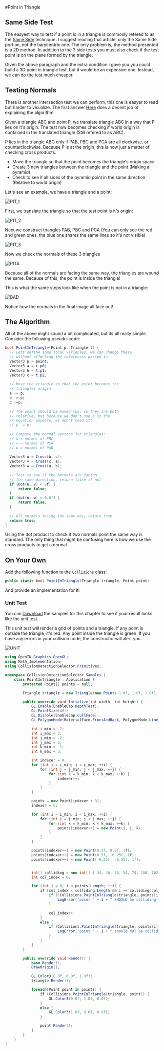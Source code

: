 #Point in Triangle

## Same Side Test

The easyest way to test if a point is in a triangle is commonly refered to as the [Same Side](http://www.blackpawn.com/texts/pointinpoly/) technique. I suggest reading that article, only the Same Side portion, not the barycentric one. The only problem is, the method presented is a 2D method. In addition to the 3 side tests you must also check if the test point is on the plane formed by the triangle.

Given the above paragraph and the extra condition i gave you you could build a 3D point in triangle test, but it would be an expensive one. Instead, we can do the test much cheaper.

## Testing Normals

There is another intersection test we can perform, this one is easyer to read but harder to visualize. The first answer [Here](http://math.stackexchange.com/questions/51326/determining-if-an-arbitrary-point-lies-inside-a-triangle-defined-by-three-points) does a decent job of explaining the algorithm.

Given a triangle ABC and point P, we translate triangle ABC in a way that P lies on it's origin. The test now becomes checking if world origin is contained in the translated triangle (Still refered to as ABC).

P lies in the triangle ABC only if PAB, PBC and PCA are all clockwise, or counterclockwise. Because P is at the origin, this is now just a matter of checking cross products.

* Move the triangle so that the point becomes the triangle's origin space
* Create 3 new triangles between the triangle and the point (Making a pyramid)
* Check to see if all sides of the pyramid point in the same direction (Relative to world origin)

Let's see an example, we have a triangle and a point:

![PIT_1](pit_rl_1.png)

First, we translate the triangle so that the test point is it's origin:

![PIT_2](pit_rl_2.png)

Next we construct triangles PAB, PBC and PCA (You can only see the red and green ones, the blue one shares the same lines so it's not visible)

![PIT_3](pit_rl_3.png)

Now we check the normals of these 3 triangles

![PIT4](pit_rl_4.png)

Because all of the normals are facing the same way, the triangles are wound the same. Because of this, the point is inside the triangle!

This is what the same steps look like when the point is not in a triangle:

![BAD](pit_fail.png)

Notice how the normals in the final image all face out!

## The Algorithm

All of the above might sound a bit complicated, but its all really simple. Consider the following pseudo-code:

```cs
bool PointInTriangle(Point p, Triangle t) {
  // Lets define some local variables, we can change these
  // without affecting the references passed in
  Vector3 p = point;
  Vector3 a = t.p0;
  Vector3 b = t.p1;
  Vector3 c = t.p2;
  
  // Move the triangle so that the point becomes the 
  // triangles origin
  a -= p;
  b -= p;
  c -=p;
  
  // The point should be moved too, so they are both
  // relative, but because we don't use p in the
  // equation anymore, we don't need it!
  // p -= p;
  
  // Compute the normal vectors for triangles:
  // u = normal of PBC
  // v = normal of PCA
  // w = normal of PAB
  
  Vector3 u = Cross(b, c);
  Vector3 v = Cross(c, a);
  Vector3 w = Cross(a, b);
  
  // Test to see if the normals are facing 
  // the same direction, return false if not
  if (Dot(u, v) < 0f) {
      return false;
  }
  if (dot(u, w) < 0.0f) {
      return false;
  }
  
  // All normals facing the same way, return true
  return true;
}
```

Using the dot product to check if two normals point the same way is standard. The only thing that might be confusing here is how we use the cross products to get a normal.

## On Your Own

Add the following function to the ```Collisions``` class:

```cs
public static bool PointInTriangle(Triangle triangle, Point point)
```

And provide an implementation for it!

### Unit Test

You can [Download](../Samples/3DModels.rar) the samples for this chapter to see if your result looks like the unit test.

This unit test will render a grid of points and a triangle. If any point is outside the triangle, it's red. Any point inside the triangle is green. If you have any errors in your collision code, the constructor will alert you.

![UNIT](image)

```cs
using OpenTK.Graphics.OpenGL;
using Math_Implementation;
using CollisionDetectionSelector.Primitives;

namespace CollisionDetectionSelector.Samples {
    class PointInTriangle : Application {
        protected Point[] points = null;

        Triangle triangle = new Triangle(new Point(-1.0f, 1.0f, 1.0f), new Point(0.0f, -1.0f, 1.0f), new Point(1.0f, 1.0f, 1.0f));

        public override void Intialize(int width, int height) {
            GL.Enable(EnableCap.DepthTest);
            GL.PointSize(4f);
            GL.Disable(EnableCap.CullFace);
            GL.PolygonMode(MaterialFace.FrontAndBack, PolygonMode.Line);

            int i_min = -2;
            int i_max = 3;
            int j_min = -2;
            int j_max = 3;
            int k_min = -1;
            int k_max = 3;

            int indexer = 0;
            for (int i = i_min; i < i_max; ++i) {
                for (int j = j_min; j < j_max; ++j) {
                    for (int k = k_min; k < k_max; ++k) {
                        indexer++;
                    }
                }
            }

            points = new Point[indexer + 3];
            indexer = 0;

            for (int i = i_min; i < i_max; ++i) {
                for (int j = j_min; j < j_max; ++j) {
                    for (int k = k_min; k < k_max; ++k) {
                        points[indexer++] = new Point(i, j, k);
                    }
                }
            }

            points[indexer++] = new Point(0.5f, 0.5f, 1f);
            points[indexer++] = new Point(0.5f, -0.25f, 1f);
            points[indexer++] = new Point(-0.25f, -0.25f, 1f);


            int[] colliding = new int[] { 34, 46, 50, 54, 74, 100, 102 };
            int col_index = 0;

            for (int i = 0; i < points.Length; ++i) {
                if (col_index < colliding.Length && i == colliding[col_index]) {
                    if (!Collisions.PointInTriangle(triangle, points[i])) {
                        LogError("point " + i + " SHOULD be colliding!");
                    }

                    col_index++;
                }
                else {
                    if (Collisions.PointInTriangle(triangle, points[i])) {
                        LogError("point " + i + " should NOT be colliding!");
                    }
                }
            }
        }

        public override void Render() {
            base.Render();
            DrawOrigin();

            GL.Color3(0.0f, 0.0f, 1.0f);
            triangle.Render();

            foreach(Point point in points) {
                if (Collisions.PointInTriangle(triangle, point)) {
                    GL.Color3(0.0f, 1.0f, 0.0f);
                }
                else {
                    GL.Color3(1.0f, 0.0f, 0.0f);
                }

                point.Render();
            }
        }
    }
}
```
